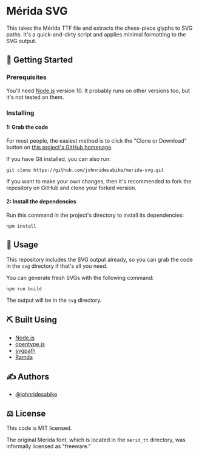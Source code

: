 # Mérida SVG

This takes the Mérida TTF file and extracts the chess-piece glyphs to SVG paths. It's a quick-and-dirty script and applies minimal formatting to the SVG output. 

## 🏁 Getting Started

### Prerequisites

You'll need [Node.js](https://nodejs.org/) version 10. It probably runs on other versions too, but it's not tested on them.

### Installing

#### 1: Grab the code

For most people, the easiest method is to click the "Clone or Download" button on [this project's GitHub homepage](https://github.com/johnridesabike/merida-svg).

If you have Git installed, you can also run:
```
git clone https://github.com/johnridesabike/merida-svg.git
```

If you want to make your own changes, then it's recommended to fork the repository on GitHub and clone your forked version.

#### 2: Install the dependencies

Run this command in the project's directory to install its dependencies:
```
npm install
```

## 🎈 Usage

This repository includes the SVG output already, so you can grab the code in the `svg` directory if that's all you need.

You can generate fresh SVGs with the following command:
```
npm run build
```

The output will be in the `svg` directory.

## ⛏️ Built Using

- [Node.js](https://nodejs.org/)
- [opentype.js](https://opentype.js.org/)
- [svgpath](https://github.com/fontello/svgpath)
- [Ramda](https://ramdajs.com)

## ✍️ Authors

- [@johnridesabike](https://github.com/johnridesabike)

## ⚖️ License

This code is MIT licensed.

The original Merida font, which is located in the `merid_tt` directory, was informally licensed as "freeware."